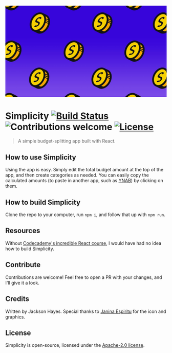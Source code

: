 ![splash-image](public/simplicity-FHD.jpg)

# Simplicity [![Build Status](https://travis-ci.org/jacksonhvisuals/simplicity.svg?branch=master)](https://travis-ci.org/jacksonhvisuals/simplicity) ![Contributions welcome](https://img.shields.io/badge/contributions-welcome-orange.svg) [![License](https://img.shields.io/badge/license-Apache--2.0-blue.svg)](https://www.apache.org/licenses/LICENSE-2.0)

> A simple budget-splitting app built with React.

## How to use Simplicity

Using the app is easy. Simply edit the total budget amount at the top of the app, and then create categories as needed. You can easily copy the calculated amounts (to paste in another app, such as [YNAB](https://youneedabudget.com)) by clicking on them.

## How to build Simplicity

Clone the repo to your computer, run `npm i`, and follow that up with `npm run`.

## Resources

Without [Codecademy's incredible React course](https://www.codecademy.com/pro/intensive/build-frontend-web-apps-from-scratch), I would have had no idea how to build Simplicity.

## Contribute

Contributions are welcome! Feel free to open a PR with your changes, and I'll give it a look.

## Credits

Written by Jackson Hayes. Special thanks to [Janina Espiritu](https://www.instagram.com/janinaespiritu_/) for the icon and graphics.

## License

Simplicity is open-source, licensed under the [Apache-2.0 license](https://www.apache.org/licenses/LICENSE-2.0).
